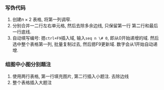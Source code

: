 ### 写伪代码
1. 创建$n\times 2$ 表格, 将第一列调窄. 
2. 分别合并一二行左右单元格, 然后去除多余边线, 只保留第一行 第二行和最后一行底线.
3. 自动填写编号: 摁`ctrl+F9`插入域, 输入`seq n \# 0`, 即从0开始递增的域. 然后选中整个表格第一列, 批量复制过去, 然后摁F9更新域. 数字会从1开始自动递增.

### 组图中小图分别题注
1. 使用两行表格, 第一行填充图片, 第二行插入小题注. 去除边线
2. 整个表格插入大题注